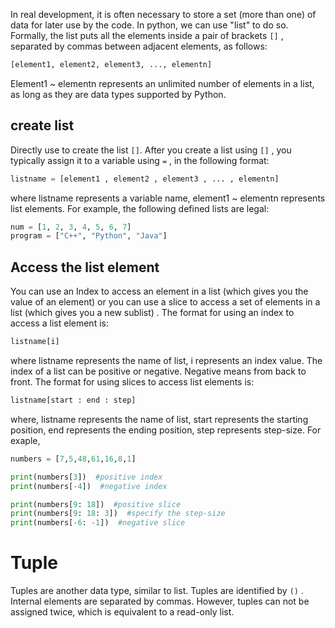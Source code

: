 In real development, it is often necessary to store a set (more than one) of data for later use by the code.
In python, we can use "list" to do so.
Formally, the list puts all the elements inside a pair of brackets `[]` , separated by commas between adjacent elements, as follows:
```Python
[element1, element2, element3, ..., elementn]
```
Element1 ~ elementn represents an unlimited number of elements in a list, as long as they are data types supported by Python.
## create list
Directly use to create the list `[]`.
After you create a list using `[]` , you typically assign it to a variable using `=` , in the following format:
```Python
listname = [element1 , element2 , element3 , ... , elementn]
```
where listname represents a variable name, element1 ~ elementn represents list elements.
For example, the following defined lists are legal:
```python
num = [1, 2, 3, 4, 5, 6, 7]
program = ["C++", "Python", "Java"]
```
## Access the list element
You can use an Index to access an element in a list (which gives you the value of an element) or you can use a slice to access a set of elements in a list (which gives you a new sublist) .
The format for using an index to access a list element is:
```python
listname[i]
```
where listname represents the name of list, i represents an index value. The index of a list can be positive or negative.
Negative means from back to front.
The format for using slices to access list elements is:
```python
listname[start : end : step]
```
where, listname represents the name of list, start represents the starting position, end represents the ending position, step represents step-size.
For exaple,
```Python
numbers = [7,5,48,61,16,8,1]

print(numbers[3])  #positive index
print(numbers[-4])  #negative index

print(numbers[9: 18])  #positive slice
print(numbers[9: 18: 3])  #specify the step-size
print(numbers[-6: -1])  #negative slice
```

# Tuple
Tuples are another data type, similar to list.
Tuples are identified by `()` . Internal elements are separated by commas. However, tuples can not be assigned twice, which is equivalent to a read-only list.